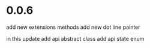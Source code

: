 # 0.0.6

add new extensions methods
add new dot line painter

in this update add api abstract class
add api state enum
